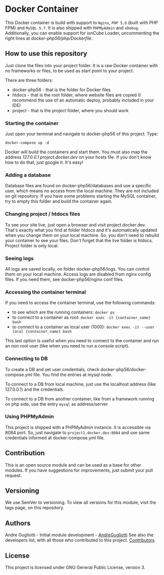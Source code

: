 # Docker Container

This Docker container is build with support to `Nginx`, `PHP 5.6` (built with PHP FPM) and `MySQL 5.7`. It is also shipped with `PHPMyAdmin` and `xDebug`. Additionally, you can enable support for ionCube Loader, uncommenting the right lines at _docker-php56/php/Dockerfile_.

## How to use this repository

Just clone the files into your project folder. It is a raw Docker container with no frameworks or files, to be used as start point to your project.

There are three folders:

- docker-php56 - that is the folder for Docker files
- htdocs - that is the root folder, where website files are copied (I recommend the use of an automatic deploy, probably included in your IDE)
- project - that is the project folder, where you should work

### Starting the container

Just open your terminal and navigate to docker-php56 of this project. Type:

`docker-compose up -d`

Docker will build the containers and start them. You must also map the address _127.0.0.1 project.docker.dev_ on your hosts file. If you don't know how to do that, just google it. It's easy!

### Adding a database

Database files are found on docker-php56/databases and use a specific user, which means no access from the local machine. They are not included on git repository.
If you have some problems starting the MySQL container, try to empty this folder and build the container again.

### Changing project / htdocs files

To see your site live, just open a browser and visit project.docker.dev. That's exactly what you find at folder htdocs and it's automatically updated when you change them on your local machine. So, you don't need to rebuild your container to see your files.
Don't forget that the live folder is htdocs. Project folder is only local.

### Seeing logs

All logs are saved locally, on folder docker-php56/logs. You can control them on your local machine.
Access logs are disabled from nginx config files. If you need them, see docker-php56/nginx conf files.

### Accessing the container terminal

If you need to access the container terminal, use the following commands:

- to see which are the running containers: `docker ps`
- to connect to a container as root: `docker exec -it {container_name} bash`
- to connect to a container as local user (1000): `docker exec -it --user local {container_name} bash`

This last option is useful when you need to connect to the container and run an non root user (like when you need to run a console script).

### Connecting to DB

To create a DB and set user credentials, check docker-php56/docker-compose.yml file. You find the entries at mysql node.

To connect to a DB from local machine, just use the localhost address (like 127.0.0.1) and the credentials.

To connect to a DB from another container, like from a framework running on php side, use the entry `mysql` as address/server

### Using PHPMyAdmin

This project is shipped with a PHPMyAdmin instance. It is accessible via 8084 port. So, just navigate to `project1.docker.dev:8084` and use same credentials informed at docker-compose.yml file.

## Contribution

This is an open source module and can be used as a base for other modules. If you have suggestions for improvements, just submit your pull request.

## Versioning

We use SemVer to versioning. To view all versions for this module, visit the tags page, on this repository.

## Authors

Andre Gugliotti - Initial module development - [AndreGugliotti](https://github.com/AndreGugliotti)
See also the developers list, with all those who contributed to this project. [Contributors](https://github.com/andregugliotti/docker-nginx-php56-mysql/graphs/contributors)

## License

This project is licensed under GNU General Public License, version 3.